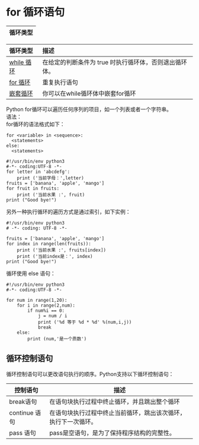 # for 循环语句

| 循环类型 |
| :--- |


| 循环类型 | 描述 |
| :--- | :--- |
| [while 循环](http://www.runoob.com/python/python-while-loop.html) | 在给定的判断条件为 true 时执行循环体，否则退出循环体。 |
| [for 循环](http://www.runoob.com/python/python-for-loop.html) | 重复执行语句 |
| [嵌套循环](http://www.runoob.com/python/python-nested-loops.html) | 你可以在while循环体中嵌套for循环 |



Python for循环可以遍历任何序列的项目，如一个列表或者一个字符串。  
语法：  
for循环的语法格式如下：

```
for <variable> in <sequence>:
  <statements>
else:
  <statements>
```

```
#!/usr/bin/env python3
#-*- coding:UTF-8 -*-
for letter in 'abcdefg':
    print ('当前字母：',letter)
fruits = ['banana', 'apple', 'mango']
for fruit in fruits:
    print ('当前水果 :', fruit)
print ("Good bye!")
```

另外一种执行循环的遍历方式是通过索引，如下实例：

```
#!/usr/bin/env python3
# -*- coding: UTF-8 -*-

fruits = ['banana', 'apple', 'mango']
for index in range(len(fruits)):
    print ('当前水果 :', fruits[index])
    print ('当前index是：', index)
print ("Good bye!")
```

循环使用 else 语句：

```
#!/usr/bin/env python3
#-*- coding:UTF-8 -*-

for num in range(1,20):
    for i in range(2,num):
        if num%i == 0:
            j = num / i
            print ('%d 等于 %d * %d' %(num,i,j))
            break
    else:
        print (num,'是一个质数')
```

## 循环控制语句

循环控制语句可以更改语句执行的顺序。Python支持以下循环控制语句：

| 控制语句 | 描述 |
| --- | --- |
| break语句 | 在语句块执行过程中终止循环，并且跳出整个循环 |
| continue 语句 | 在语句块执行过程中终止当前循环，跳出该次循环，执行下一次循环。 |
| pass 语句 | pass是空语句，是为了保持程序结构的完整性。 |



